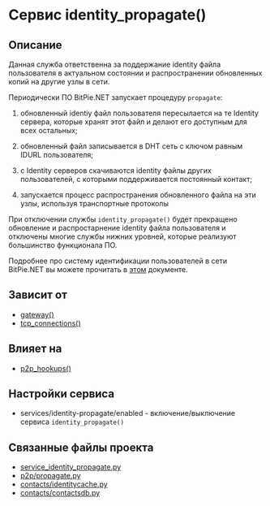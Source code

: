 # Сервис identity_propagate()


## Описание
Данная служба ответственна за поддержание identity файла пользователя в актуальном состоянии 
и распространении обновленных копий на другие узлы в сети.

Периодически ПО BitPie.NET запускает процедуру `propagate`:

1. обновленный identiy файл пользователя пересылается на те Identity сервера,
которые хранят этот файл и делают его доступным для всех остальных;

2. обновленный файл записывается в DHT сеть с ключом равным IDURL пользователя;

3. с Identity серверов скачиваются identity файлы других пользователей, с которыми поддерживается
постоянный контакт;

4. запускается процесс распространения обновленного файла на эти узлы, используя транспортные протоколы 
  
При отключении службы `identity_propagate()` будет прекращено обновление и распростарнение identity файла
пользователя и отключены многие службы нижних уровней, которые реализуют большинство функционала ПО.

Подробнее про систему идентификации пользователей в сети BitPie.NET вы можете прочитать в 
[этом](...) документе.


## Зависит от
* [gateway()](services/service_gateway.md)
* [tcp_connections()](services/service_tcp_connections.md)


## Влияет на
* [p2p_hookups()](services/service_p2p_hookups.md)


## Настройки сервиса
* services/identity-propagate/enabled - включение/выключение сервиса `identity_propagate()`


## Связанные файлы проекта
* [service_identity_propagate.py](services/service_identity_propagate.py)
* [p2p/propagate.py](p2p/propagate.py)
* [contacts/identitycache.py](contacts/identitycache.py)
* [contacts/contactsdb.py](contacts/contactsdb.py)


